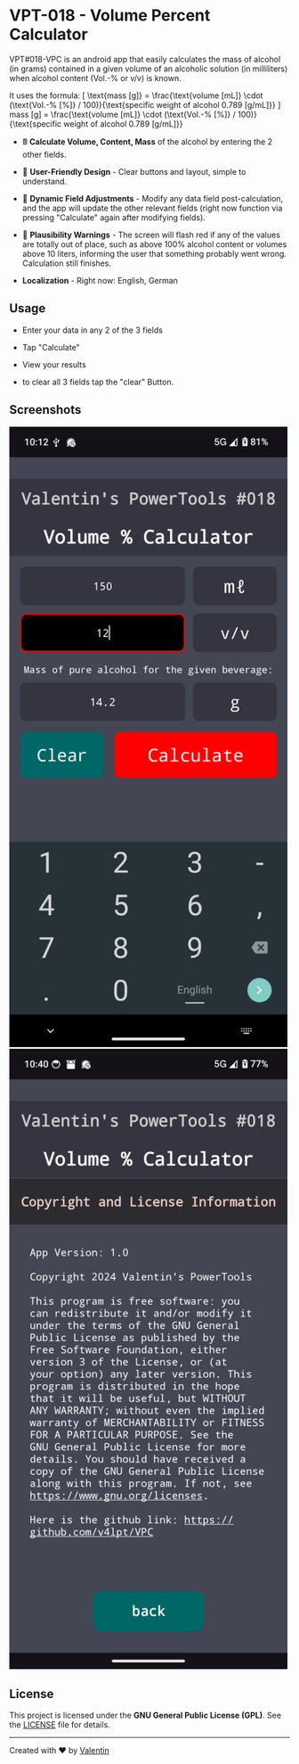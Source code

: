 # VPT-018 - Volume Percent Calculator 
VPT#018-VPC is an android app that easily calculates the mass of alcohol (in grams) contained in a given volume of an alcoholic solution (in milliliters) when alcohol content (Vol.-% or v/v) is known.

It uses the formula: 
\[
\text{mass [g]} = \frac{\text{volume [mL]} \cdot (\text{Vol.-\% [\%]} / 100)}{\text{specific weight of alcohol 0.789 [g/mL]}}
\]
mass [g] = \frac{\text{volume [mL]} \cdot (\text{Vol.-\% [\%]} / 100)}{\text{specific weight of alcohol 0.789 [g/mL]}}
- 🖩  **Calculate Volume, Content, Mass**  of the alcohol by entering the 2 other fields.

- 🎨 **User-Friendly Design** - Clear buttons and layout, simple to understand.

- 🔄 **Dynamic Field Adjustments** - Modify any data field post-calculation, and the app will update the other relevant fields (right now function via pressing "Calculate" again after modifying fields).

- 🚨 **Plausibility Warnings** - The screen will flash red if any of the values are totally out of place, such as above 100% alcohol content or volumes above 10 liters, informing the user that something probably went wrong. Calculation still finishes. 

- **Localization** - Right now: English, German 

## Usage
- Enter your data in any 2 of the 3 fields
- Tap "Calculate" 
- View your results 

- to clear all 3 fields tap the "clear" Button. 

## Screenshots 
<img src="https://raw.githubusercontent.com/v4lpt/VPC/master/Screenshots/2.png" alt="2" width="500" />
 <img src="https://raw.githubusercontent.com/v4lpt/VPC/master/Screenshots/4.png" alt="4" width="500" />


## License

This project is licensed under the **GNU General Public License (GPL)**. See the [LICENSE](LICENSE) file for details.

---

Created with :heart: by [Valentin](https://github.com/v4lpt)
